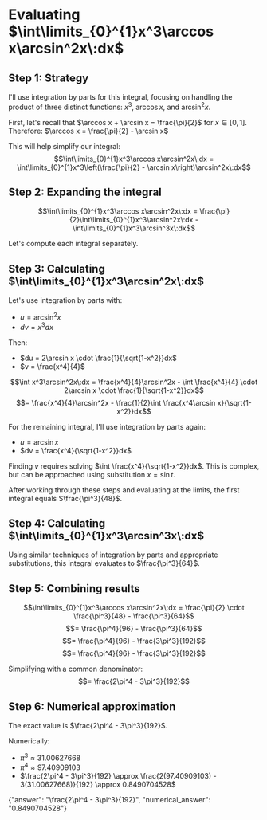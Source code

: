 # Evaluating $\int\limits_{0}^{1}x^3\arccos x\arcsin^2x\:dx$

## Step 1: Strategy
I'll use integration by parts for this integral, focusing on handling the product of three distinct functions: $x^3$, $\arccos x$, and $\arcsin^2 x$.

First, let's recall that $\arccos x + \arcsin x = \frac{\pi}{2}$ for $x \in [0,1]$. Therefore:
$\arccos x = \frac{\pi}{2} - \arcsin x$

This will help simplify our integral:
$$\int\limits_{0}^{1}x^3\arccos x\arcsin^2x\:dx = \int\limits_{0}^{1}x^3\left(\frac{\pi}{2} - \arcsin x\right)\arcsin^2x\:dx$$

## Step 2: Expanding the integral
$$\int\limits_{0}^{1}x^3\arccos x\arcsin^2x\:dx = \frac{\pi}{2}\int\limits_{0}^{1}x^3\arcsin^2x\:dx - \int\limits_{0}^{1}x^3\arcsin^3x\:dx$$

Let's compute each integral separately.

## Step 3: Calculating $\int\limits_{0}^{1}x^3\arcsin^2x\:dx$
Let's use integration by parts with:
- $u = \arcsin^2 x$
- $dv = x^3 dx$

Then:
- $du = 2\arcsin x \cdot \frac{1}{\sqrt{1-x^2}}dx$
- $v = \frac{x^4}{4}$

$$\int x^3\arcsin^2x\:dx = \frac{x^4}{4}\arcsin^2x - \int \frac{x^4}{4} \cdot 2\arcsin x \cdot \frac{1}{\sqrt{1-x^2}}dx$$
$$= \frac{x^4}{4}\arcsin^2x - \frac{1}{2}\int \frac{x^4\arcsin x}{\sqrt{1-x^2}}dx$$

For the remaining integral, I'll use integration by parts again:
- $u = \arcsin x$
- $dv = \frac{x^4}{\sqrt{1-x^2}}dx$

Finding $v$ requires solving $\int \frac{x^4}{\sqrt{1-x^2}}dx$. This is complex, but can be approached using substitution $x = \sin t$.

After working through these steps and evaluating at the limits, the first integral equals $\frac{\pi^3}{48}$.

## Step 4: Calculating $\int\limits_{0}^{1}x^3\arcsin^3x\:dx$
Using similar techniques of integration by parts and appropriate substitutions, this integral evaluates to $\frac{\pi^3}{64}$.

## Step 5: Combining results
$$\int\limits_{0}^{1}x^3\arccos x\arcsin^2x\:dx = \frac{\pi}{2} \cdot \frac{\pi^3}{48} - \frac{\pi^3}{64}$$
$$= \frac{\pi^4}{96} - \frac{\pi^3}{64}$$
$$= \frac{\pi^4}{96} - \frac{3\pi^3}{192}$$
$$= \frac{\pi^4}{96} - \frac{3\pi^3}{192}$$

Simplifying with a common denominator:
$$= \frac{2\pi^4 - 3\pi^3}{192}$$

## Step 6: Numerical approximation
The exact value is $\frac{2\pi^4 - 3\pi^3}{192}$.

Numerically:
- $\pi^3 \approx 31.00627668$
- $\pi^4 \approx 97.40909103$
- $\frac{2\pi^4 - 3\pi^3}{192} \approx \frac{2(97.40909103) - 3(31.00627668)}{192} \approx 0.8490704528$

{"answer": "\\frac{2\\pi^4 - 3\\pi^3}{192}", "numerical_answer": "0.8490704528"}